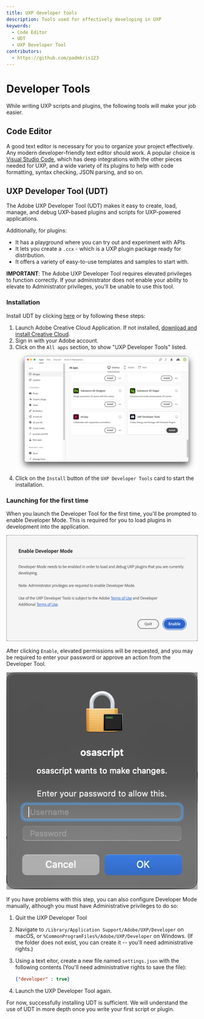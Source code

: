 ```yaml
---
title: UXP developer tools
description: Tools used for effectively developing in UXP
keywords:
  - Code Editor
  - UDT
  - UXP Developer Tool
contributors:
  - https://github.com/padmkris123
---
```


# Developer Tools

While writing UXP scripts<!--scripts--> and plugins, the following tools will make your job easier.

## Code Editor

A good text editor is necessary for you to organize your project effectively. Any modern developer-friendly text editor should work. A popular choice is [Visual Studio Code](https://code.visualstudio.com), which has deep integrations with the other pieces needed for UXP, and a wide variety of its plugins to help with code formatting, syntax checking, JSON parsing, and so on.

## UXP Developer Tool (UDT)

The Adobe UXP Developer Tool (UDT) makes it easy to create, load, manage, and debug UXP-based plugins and scripts <!--and scripts-->for UXP-powered applications.

Additionally, for plugins:

- It has a playground where you can try out and experiment with APIs
- It lets you create a `.ccx` - which is a  UXP plugin package ready for distribution.
- It offers a variety of easy-to-use templates and samples to start with.

<InlineAlert variant="info" slots="text"/>

**IMPORTANT**:
The Adobe UXP Developer Tool requires elevated privileges to function correctly. If your administrator does not enable your ability to elevate to Administrator privileges, you'll be unable to use this tool.

### Installation

Install UDT by clicking [here](https://creativecloud.adobe.com/apps/download/uxp-developer-tools) or by following these steps:

1. Launch Adobe Creative Cloud Application. If not installed, [download and install Creative Cloud](https://creativecloud.adobe.com/apps/download/creative-cloud).
2. Sign in with your Adobe account.
3. Click on the `All apps` section, to show "UXP Developer Tools" listed.
  ![Creative cloud](./ccd-allapps-udt.png)
4. Click on the `Install` button of the `UXP Developer Tools` card to start the installation.

### Launching for the first time

When you launch the Developer Tool for the first time, you'll be prompted to enable Developer Mode. This is required for you to load plugins in development into the application.

![Enable Developer Mode](./devmode.png)

After clicking `Enable`, elevated permissions will be requested, and you may be required to enter your password or approve an action from the Developer Tool.

![Elevated Permissions request](./macos-elevated-permissions.png)

If you have problems with this step, you can also configure Developer Mode manually, although you must have Administrative privileges to do so:

1. Quit the UXP Developer Tool
2. Navigate to `/Library/Application Support/Adobe/UXP/Developer` on macOS, or `%CommonProgramFiles%/Adobe/UXP/Developer` on Windows. (If the folder does not exist, you can create it -- you'll need administrative rights.)
3. Using a text eitor, create a new file named `settings.json` with the following contents (You'll need administrative rights to save the file):

    ```json
    {"developer" : true}
    ```

4. Launch the UXP Developer Tool again.

For now, successfully installing UDT is sufficient. We will understand the use of UDT in more depth once you write your first script or plugin.

<!--
TODO Add this section once details are available
## Type definitions
Provide download link for UXP and Premiere Pro
-->
